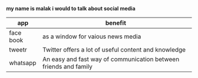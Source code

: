 

**my name is malak i would to talk about social media**


app | benefit 
------------ | -------------
face book| as a window for vaious news media
tweetr |Twitter offers a lot of useful content and knowledge
whatsapp |An easy and fast way of communication between friends and family

